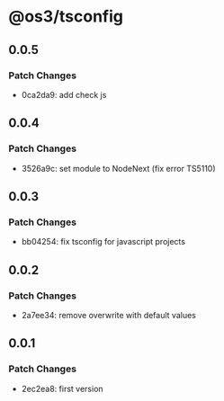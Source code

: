 # @os3/tsconfig

## 0.0.5

### Patch Changes

- 0ca2da9: add check js

## 0.0.4

### Patch Changes

- 3526a9c: set module to NodeNext (fix error TS5110)

## 0.0.3

### Patch Changes

- bb04254: fix tsconfig for javascript projects

## 0.0.2

### Patch Changes

- 2a7ee34: remove overwrite with default values

## 0.0.1

### Patch Changes

- 2ec2ea8: first version
